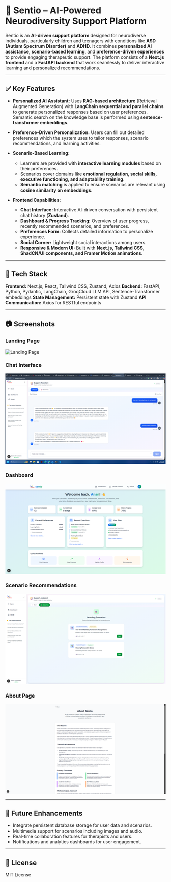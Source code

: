 
# 🌟 Sentio – AI-Powered Neurodiversity Support Platform

Sentio is an **AI-driven support platform** designed for neurodiverse individuals, particularly children and teenagers with conditions like **ASD (Autism Spectrum Disorder)** and **ADHD**. It combines **personalized AI assistance**, **scenario-based learning**, and **preference-driven experiences** to provide engaging therapeutic support. The platform consists of a **Next.js frontend** and a **FastAPI backend** that work seamlessly to deliver interactive learning and personalized recommendations.

---

## ✅ Key Features

* **Personalized AI Assistant:**
  Uses **RAG-based architecture** (Retrieval Augmented Generation) with **LangChain sequential and parallel chains** to generate personalized responses based on user preferences. Semantic search on the knowledge base is performed using **sentence-transformer embeddings**.

* **Preference-Driven Personalization:**
  Users can fill out detailed preferences which the system uses to tailor responses, scenario recommendations, and learning activities.

* **Scenario-Based Learning:**

  * Learners are provided with **interactive learning modules** based on their preferences.
  * Scenarios cover domains like **emotional regulation, social skills, executive functioning, and adaptability training**.
  * **Semantic matching** is applied to ensure scenarios are relevant using **cosine similarity on embeddings**.

* **Frontend Capabilities:**

  * **Chat Interface:** Interactive AI-driven conversation with persistent chat history (**Zustand**).
  * **Dashboard & Progress Tracking:** Overview of user progress, recently recommended scenarios, and preferences.
  * **Preferences Form:** Collects detailed information to personalize experience.
  * **Social Corner:** Lightweight social interactions among users.
  * **Responsive & Modern UI:** Built with **Next.js, Tailwind CSS, ShadCN/UI components, and Framer Motion animations**.

---

## 📂 Tech Stack

**Frontend:** Next.js, React, Tailwind CSS, Zustand, Axios
**Backend:** FastAPI, Python, Pydantic, LangChain, GroqCloud LLM API, Sentence-Transformer embeddings
**State Management:** Persistent state with Zustand
**API Communication:** Axios for RESTful endpoints

---

## 📷 Screenshots

### Landing Page

![Landing Page](./frontend_v2/screenshotsLanding.png)

### Chat Interface

![Chat Interface](./frontend_v2/screenshots/Chat.png)

### Dashboard

![Dashboard](./frontend_v2/screenshots/Dashboard.png)

### Scenario Recommendations

![Scenario Recommendations](./frontend_v2/screenshots/Scenario.png)

### About Page

![About Page](./frontend_v2/screenshots/About.png)


---

## 🔮 Future Enhancements

* Integrate persistent database storage for user data and scenarios.
* Multimedia support for scenarios including images and audio.
* Real-time collaboration features for therapists and users.
* Notifications and analytics dashboards for user engagement.

---

## 📄 License

MIT License
